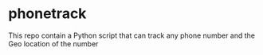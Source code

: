 # phonetrack
This repo contain a Python script that can track any phone number and the Geo location of the number 
